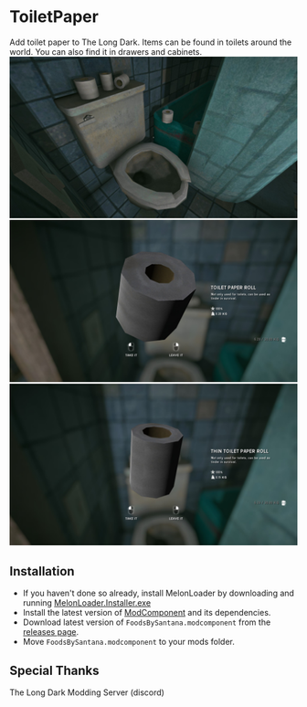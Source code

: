 # ToiletPaper
Add toilet paper to The Long Dark.
Items can be found in toilets around the world. You can also find it in drawers and cabinets.
![Toilet paper1](Images/TPSS1.jpg "Toilet paper1")
![Toilet paper2](Images/TPSS2.jpg "Toilet paper2")
![Toilet paper3](Images/TPSS3.jpg "Toilet paper3")


## Installation
* If you haven't done so already, install MelonLoader by downloading and running [MelonLoader.Installer.exe](https://github.com/HerpDerpinstine/MelonLoader/releases/latest/download/MelonLoader.Installer.exe)
* Install the latest version of [ModComponent](https://github.com/ds5678/ModComponent) and its dependencies.
* Download latest version of `FoodsBySantana.modcomponent` from the [releases page](https://github.com/stmSantana/FoodsBySantana/releases/latest).
* Move `FoodsBySantana.modcomponent` to your mods folder.

## Special Thanks
The Long Dark Modding Server (discord)
